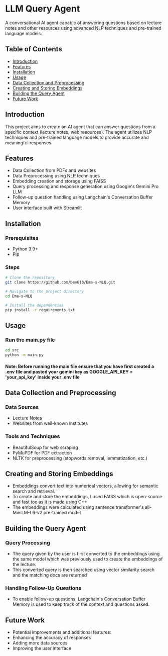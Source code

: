# LLM Query Agent

A conversational AI agent capable of answering questions based on lecture notes and other resources using advanced NLP techniques and pre-trained language models.

## Table of Contents
- [Introduction](#introduction)
- [Features](#features)
- [Installation](#installation)
- [Usage](#usage)
- [Data Collection and Preprocessing](#data-collection-and-preprocessing)
- [Creating and Storing Embeddings](#creating-and-storing-embeddings)
- [Building the Query Agent](#building-the-query-agent)
- [Future Work](#future-work)

## Introduction
This project aims to create an AI agent that can answer questions from a specific context (lecture notes, web resources). The agent utilizes NLP techniques and pre-trained language models to provide accurate and meaningful responses.

## Features
- Data Collection from PDFs and websites
- Data Preprocessing using NLP techniques
- Embedding creation and storage using FAISS
- Query processing and response generation using Google's Gemini Pro LLM
- Follow-up question handling using Langchain's Conversation Buffer Memory
- User interface built with Streamlit

## Installation
### Prerequisites
- Python 3.9+
- Pip

### Steps
```bash
# Clone the repository
git clone https://github.com/DevG10/Ema-s-NLQ.git

# Navigate to the project directory
cd Ema-s-NLQ

# Install the dependencies
pip install -r requirements.txt
````

## Usage
### Run the main.py file
```bash
cd src
python -m main.py
````
#### Note: Before running the main file ensure that you have first created a .env file and pasted your gemini key as GOOGLE_API_KEY = 'your_api_key' inside your .env file
## Data Collection and Preprocessing
### Data Sources
* Lecture Notes
* Websites from well-known institutes
### Tools and Techniques
* BeautifulSoup for web scraping
* PyMuPDF for PDF extraction
* NLTK for preprocessing (stopwords removal, lemmatization, etc.)

## Creating and Storing Embeddings
- Embeddings convert text into numerical vectors, allowing for semantic search and retrieval.
- To create and store the embeddings, I used FAISS which is open-source and fast too as it is made using C++
- The embeddings were calculated using sentence transformer's all-MiniLM-L6-v2 pre-trained model

## Building the Query Agent
### Query Processing
- The query given by the user is first converted to the embeddings using the same model which was previously used to create the embeddings of the lecture.
- This converted query is then searched using vector similarity search and the matching docs are returned
### Handling Follow-Up Questions
- To enable follow-up questions, Langchain's Conversation Buffer Memory is used to keep track of the context and questions asked.
  
## Future Work
- Potential improvements and additional features:
- Enhancing the accuracy of responses
- Adding more data sources
- Improving the user interface
